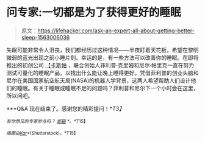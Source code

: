 # 问专家:一切都是为了获得更好的睡眠

> 原文：<https://lifehacker.com/ask-an-expert-all-about-getting-better-sleep-1563006036>

失眠可能非常令人沮丧，我们都经历过这种情况——半夜盯着天花板，希望在黎明微弱的蓝光出现之前小睡片刻。幸运的是，有一些方法可以改善你的睡眠。在即将推出的初创公司 [【卡斯帕](https://caspersleep.com/) ，联合创始人菲利普·克里姆和尼尔·帕里克一直在努力测试可量化的睡眠产品，以找出什么能让晚上睡得更好。凭借菲利普的创业头脑和尼尔在美国国家航空航天局(NASA)的机器人学背景，这两人希望帮助人们设计他们的睡眠。有关于睡眠或睡眠不足的问题吗？菲利普和尼尔下一个小时会在这里，所以问吧。



***Q&A 现在结束了。感谢您的精彩提问！**T3】*

<small>*有你想见的专家参与吗？*</small> [<small>*邮箱*</small>](mailto:andy@lifehacker.com) <small>*。*T15】</small>

<small>*插画由*</small>[<small>*Kar*</small>](http://lifehacker.com/Kar)<small>*(Shutterstock)。*T15】</small>